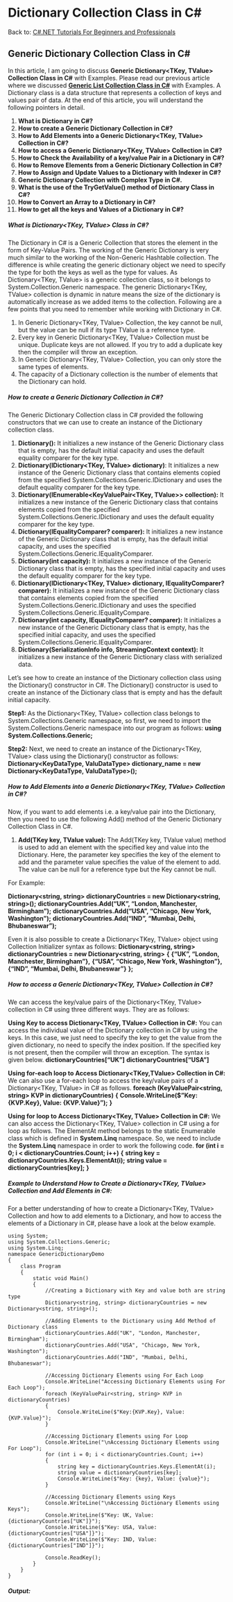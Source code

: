 # Dictionary Collection Class in C#

Back to: [C#.NET Tutorials For Beginners and Professionals](https://dotnettutorials.net/course/csharp-dot-net-tutorials/)

## **Generic Dictionary Collection Class in C#**

In this article, I am going to discuss **Generic Dictionary<TKey, TValue> Collection Class in C#** with Examples. Please read our previous article where we discussed [**Generic List<T> Collection Class in C#**](https://dotnettutorials.net/lesson/list-collection-csharp/) with Examples. A Dictionary class is a data structure that represents a collection of keys and values pair of data. At the end of this article, you will understand the following pointers in detail.

1. **What is Dictionary in C#?**
2. **How to create a Generic Dictionary Collection in C#?**
3. **How to Add Elements into a Generic Dictionary<TKey, TValue> Collection in C#?**
4. **How to access a Generic Dictionary<TKey, TValue> Collection in C#?**
5. **How to Check the Availability of a key/value Pair in a Dictionary in C#?**
6. **How to Remove Elements from a Generic Dictionary Collection in C#?**
7. **How to Assign and** **Update** **Values to a Dictionary with Indexer in C#?**
8. **Generic Dictionary Collection with Complex Type in C#.**
9. **What is the use of the TryGetValue() method of Dictionary Class in C#?**
10. **How to Convert an Array to a Dictionary in C#?**
11. **How to get all the keys and Values of a Dictionary in C#?**

##### **What is Dictionary<TKey, TValue> Class in C#?**

The Dictionary in C# is a Generic Collection that stores the element in the form of Key-Value Pairs. The working of the Generic Dictionary is very much similar to the working of the Non-Generic Hashtable collection. The difference is while creating the generic dictionary object we need to specify the type for both the keys as well as the type for values. As Dictionary<TKey, TValue> is a generic collection class, so it belongs to System.Collection.Generic namespace. The generic Dictionary<TKey, TValue> collection is dynamic in nature means the size of the dictionary is automatically increase as we added items to the collection. Following are a few points that you need to remember while working with Dictionary in C#.

1. In Generic Dictionary<TKey, TValue> Collection, the key cannot be null, but the value can be null if its type TValue is a reference type.
2. Every key in Generic Dictionary<TKey, TValue> Collection must be unique. Duplicate keys are not allowed. If you try to add a duplicate key then the compiler will throw an exception.
3. In Generic Dictionary<TKey, TValue> Collection, you can only store the same types of elements.
4. The capacity of a Dictionary collection is the number of elements that the Dictionary can hold.

##### **How to create a Generic Dictionary Collection in C#?**

The Generic Dictionary Collection class in C# provided the following constructors that we can use to create an instance of the Dictionary collection class.

1. **Dictionary():** It initializes a new instance of the Generic Dictionary class that is empty, has the default initial capacity and uses the default equality comparer for the key type.
2. **Dictionary(IDictionary<TKey, TValue> dictionary)**: It initializes a new instance of the Generic Dictionary class that contains elements copied from the specified System.Collections.Generic.IDictionary and uses the default equality comparer for the key type.
3. **Dictionary(IEnumerable<KeyValuePair<TKey, TValue>> collection):** It initializes a new instance of the Generic Dictionary class that contains elements copied from the specified System.Collections.Generic.IDictionary and uses the default equality comparer for the key type.
4. **Dictionary(IEqualityComparer<TKey>? comparer):** It initializes a new instance of the Generic Dictionary class that is empty, has the default initial capacity, and uses the specified System.Collections.Generic.IEqualityComparer.
5. **Dictionary(int capacity):** It initializes a new instance of the Generic Dictionary class that is empty, has the specified initial capacity and uses the default equality comparer for the key type.
6. **Dictionary(IDictionary<TKey, TValue> dictionary, IEqualityComparer<TKey>? comparer):** It initializes a new instance of the Generic Dictionary class that contains elements copied from the specified System.Collections.Generic.IDictionary and uses the specified System.Collections.Generic.IEqualityCompare.
7. **Dictionary(int capacity, IEqualityComparer<TKey>? comparer):** It initializes a new instance of the Generic Dictionary class that is empty, has the specified initial capacity, and uses the specified System.Collections.Generic.IEqualityComparer.
8. **Dictionary(SerializationInfo info, StreamingContext context):** It initializes a new instance of the Generic Dictionary class with serialized data.

Let’s see how to create an instance of the Dictionary collection class using the Dictionary() constructor in C#. The Dictionary() constructor is used to create an instance of the Dictionary class that is empty and has the default initial capacity.

**Step1:**
As the Dictionary<TKey, TValue> collection class belongs to System.Collections.Generic namespace, so first, we need to import the System.Collections.Generic namespace into our program as follows:
**using System.Collections.Generic;**

**Step2:**
Next, we need to create an instance of the Dictionary<TKey, TValue> class using the Dictionary() constructor as follows:
**Dictionary<KeyDataType, ValuDataType> dictionary\_name = new Dictionary<KeyDataType, ValuDataType>();**

##### **How to Add Elements into a Generic Dictionary<TKey, TValue> Collection in C#?**

Now, if you want to add elements i.e. a key/value pair into the Dictionary, then you need to use the following Add() method of the Generic Dictionary Collection Class in C#.

1. **Add(TKey key, TValue value):** The Add(TKey key, TValue value) method is used to add an element with the specified key and value into the Dictionary. Here, the parameter key specifies the key of the element to add and the parameter value specifies the value of the element to add. The value can be null for a reference type but the Key cannot be null.

For Example:

**Dictionary<string, string> dictionaryCountries = new Dictionary<string, string>();**
**dictionaryCountries.Add(“UK”, “London, Manchester, Birmingham”);**
**dictionaryCountries.Add(“USA”, “Chicago, New York, Washington”);**
**dictionaryCountries.Add(“IND”, “Mumbai, Delhi, Bhubaneswar”);**

Even it is also possible to create a Dictionary<TKey, TValue> object using Collection Initializer syntax as follows:
**Dictionary<string, string> dictionaryCountries = new Dictionary<string, string>**
**{**
      **{“UK”, “London, Manchester, Birmingham”},**
      **{“USA”, “Chicago, New York, Washington”},**
      **{“IND”, “Mumbai, Delhi, Bhubaneswar”}**
**};**

##### **How to access a Generic Dictionary<TKey, TValue> Collection in C#?**

We can access the key/value pairs of the Dictionary<TKey, TValue> collection in C# using three different ways. They are as follows:

**Using Key to access Dictionary<TKey, TValue> Collection in C#:**
You can access the individual value of the Dictionary collection in C# by using the keys. In this case, we just need to specify the key to get the value from the given dictionary, no need to specify the index position. If the specified key is not present, then the compiler will throw an exception. The syntax is given below.
**dictionaryCountries[“UK”]**
**dictionaryCountries[“USA”]**

**Using for-each loop to Access Dictionary<TKey,TValue> Collection in C#:**
We can also use a for-each loop to access the key/value pairs of a Dictionary<TKey, TValue> in C# as follows.
**foreach (KeyValuePair<string, string> KVP in dictionaryCountries)**
**{**
        **Console.WriteLine($”Key:{KVP.Key}, Value: {KVP.Value}”);**
**}**

**Using for loop to Access Dictionary<TKey, TValue> Collection in C#:**
We can also access the Dictionary<TKey, TValue> collection in C# using a for loop as follows. The ElementAt method belongs to the static Enumerable class which is defined in **System.Linq** namespace. So, we need to include the **System.Linq** namespace in order to work the following code.
**for (int i = 0; i < dictionaryCountries.Count; i++)**
**{**
       **string key = dictionaryCountries.Keys.ElementAt(i);**
      **string value = dictionaryCountries[key];**
**}**

##### **Example to Understand How to Create a Dictionary<TKey, TValue> Collection and Add Elements in C#:**

For a better understanding of how to create a Dictionary<TKey, TValue> Collection and how to add elements to a Dictionary, and how to access the elements of a Dictionary in C#, please have a look at the below example.

```
using System;
using System.Collections.Generic;
using System.Linq;
namespace GenericDictionaryDemo
{
    class Program
    {
        static void Main()
        {
            //Creating a Dictionary with Key and value both are string type
            Dictionary<string, string> dictionaryCountries = new Dictionary<string, string>();

            //Adding Elements to the Dictionary using Add Method of Dictionary class
            dictionaryCountries.Add("UK", "London, Manchester, Birmingham");
            dictionaryCountries.Add("USA", "Chicago, New York, Washington");
            dictionaryCountries.Add("IND", "Mumbai, Delhi, Bhubaneswar");

            //Accessing Dictionary Elements using For Each Loop
            Console.WriteLine("Accessing Dictionary Elements using For Each Loop");
            foreach (KeyValuePair<string, string> KVP in dictionaryCountries)
            {
                Console.WriteLine($"Key:{KVP.Key}, Value: {KVP.Value}");
            }

            //Accessing Dictionary Elements using For Loop
            Console.WriteLine("\nAccessing Dictionary Elements using For Loop");
            for (int i = 0; i < dictionaryCountries.Count; i++)
            {
                string key = dictionaryCountries.Keys.ElementAt(i);
                string value = dictionaryCountries[key];
                Console.WriteLine($"Key: {key}, Value: {value}");
            }

            //Accessing Dictionary Elements using Keys
            Console.WriteLine("\nAccessing Dictionary Elements using Keys");
            Console.WriteLine($"Key: UK, Value: {dictionaryCountries["UK"]}");
            Console.WriteLine($"Key: USA, Value: {dictionaryCountries["USA"]}");
            Console.WriteLine($"Key: IND, Value: {dictionaryCountries["IND"]}");

            Console.ReadKey();
        }
    }
}
```

###### **Output:**

![Example to Understand How to Create a Generic Dictionary Collection and Add Elements in C#](data:image/svg+xml,%3Csvg%20xmlns=%22http://www.w3.org/2000/svg%22%20width=%22451%22%20height=%22289%22%3E%3C/svg%3E "Example to Understand How to Create a Generic Dictionary Collection and Add Elements in C#")

##### **Example to Add Elements to a Dictionary using Collection Initializer in C#:**

This is a new feature added to C# 3.0 which allows initializing a collection directly at the time of declaration like an array. A Dictionary<TKey, TValue> contains a collection of key/value pairs. Its Add method takes two parameters, one for the key and one for the value. To initialize a Dictionary<TKey, TValue>, or any collection whose Add method takes multiple parameters, enclose each set of parameters in braces.

In the below example, we are using Collection Initializer syntax instead of the Add method of the Dictionary collection class to add key-value pairs into the dictionary object in C#.

```
using System;
using System.Collections.Generic;
using System.Linq;

namespace GenericDictionaryDemo
{
    class Program
    {
        static void Main()
        {
            //Creating a Dictionary with Key and value both are string type using Collection Initializer
            Dictionary<string, string> dictionaryCountries = new Dictionary<string, string>
            {
                { "UK", "London, Manchester, Birmingham" },
                { "USA", "Chicago, New York, Washington" },
                { "IND", "Mumbai, Delhi, Bhubaneswar" }
            };

            //Accessing Dictionary Elements using For Each Loop
            Console.WriteLine("Accessing Dictionary Elements using For Each Loop");
            foreach (KeyValuePair<string, string> KVP in dictionaryCountries)
            {
                Console.WriteLine($"Key:{KVP.Key}, Value: {KVP.Value}");
            }

            Console.ReadKey();
        }
    }
}
```

###### **Output:**

![Example to Add Elements to a Dictionary using Collection Initializer in C#](data:image/svg+xml,%3Csvg%20xmlns=%22http://www.w3.org/2000/svg%22%20width=%22458%22%20height=%2283%22%3E%3C/svg%3E "Example to Add Elements to a Dictionary using Collection Initializer in C#")

##### **How to Check the Availability of a key/value Pair in a Dictionary in C#?**

If you want to check whether the key/value pair exists or not in the Dictionary collection, then you can use the following methods of the Generic Dictionary Collection Class in C#.

1. **ContainsKey(TKey key):** The ContainsKey(TKey key) method of the Dictionary is used to check if the given key is present in the Dictionary or not. The parameter key to locating in the Dictionary object. If the given key is present in the collection, then it will return true else it will return false. If the key is null, then it will throw System.ArgumentNullException.
2. **ContainsValue(TValue value):** The ContainsValue(TValue value) Method of the Dictionary class is used to check if the given value is present in the Dictionary or not. The parameter value to locate in the Dictionary object. If the given value is present in the collection, then it will return true else it will return false.

Let us understand this with an example. The following example shows how to use the ContainsKey and ContainsValue methods of the Generic Dictionary Collection class in C#.

```
using System;
using System.Collections.Generic;
using System.Linq;

namespace GenericsDemo
{
    class Program
    {
        static void Main()
        {
            //Creating a Dictionary with Key and value both are string type using Collection Initializer
            Dictionary<string, string> dictionaryCountries = new Dictionary<string, string>
            {
                { "UK", "United Kingdom" },
                { "USA", "United State of America" },
                { "IND", "India" }
            };

            //Accessing Dictionary Elements using For Each Loop
            Console.WriteLine("All Dictionary Elements");
            foreach (KeyValuePair<string, string> KVP in dictionaryCountries)
            {
                Console.WriteLine($"Key:{KVP.Key}, Value: {KVP.Value}");
            }

            //Checking the key using the ContainsKey methid
            Console.WriteLine("\nIs USA Key Exists : " + dictionaryCountries.ContainsKey("USA"));
            Console.WriteLine("Is PAK Key Exists : " + dictionaryCountries.ContainsKey("PAK"));

            //Checking the value using the ContainsValue method
            Console.WriteLine("\nIs India value Exists : " + dictionaryCountries.ContainsValue("India"));
            Console.WriteLine("Is Srilanka value Exists : " + dictionaryCountries.ContainsValue("Srilanka"));

            Console.ReadKey();
        }
    }
}
```

###### **Output:**

![How to Check the Availability of a key/value Pair in a Dictionary in C#?](data:image/svg+xml,%3Csvg%20xmlns=%22http://www.w3.org/2000/svg%22%20width=%22368%22%20height=%22206%22%3E%3C/svg%3E "How to Check the Availability of a key/value Pair in a Dictionary in C#?")

##### **How to Remove Elements from a Generic Dictionary Collection in C#?**

If you want to remove an element from the Dictionary, then you can use the following Remove method of the Dictionary collection class.

1. **Remove(TKey key):** This method is used to remove the element with the specified key from the Dictionary collection. Here, the parameter key specifies the element to remove. It throws KeyNotfoundException if the specified key is not found in the Dictionary, so check for an existing key using the ContainsKey() method before removing it.

If you want to remove all the elements from the Dictionary collection, then you need to use the following Clear method of the Dictionary class in C#.

1. **Clear():** This method is used to remove all elements i.e. all the keys and values from the Dictionary object.

For a better understanding of how to use the Remove and Clear method of the Generic Dictionary collection class, please have a look at the below example.

```
using System;
using System.Collections.Generic;
using System.Linq;

namespace GenericsDemo
{
    class Program
    {
        static void Main()
        {
            //Creating a Dictionary with Key and value both are string type using Collection Initializer
            Dictionary<string, string> dictionaryCountries = new Dictionary<string, string>
            {
                { "UK", "United Kingdom" },
                { "USA", "United State of America" },
                { "IND", "India" },
                { "PAK", "Pakistan" },
                { "SL", "Srilanka" }
            };

            Console.WriteLine($"Dictionary Elements Count Before Removing: {dictionaryCountries.Count}");
            foreach (var item in dictionaryCountries)
            {
                Console.WriteLine($"Key:{item.Key}, Value:{item.Value}");
            }

            // Remove element PAK from Dictionary Using Remove() method
            if (dictionaryCountries.ContainsKey("PAK"))
            {
                dictionaryCountries.Remove("PAK");
                Console.WriteLine($"\nDictionary Elements Count After Removing PAK: {dictionaryCountries.Count}");
                foreach (var item in dictionaryCountries)
                {
                    Console.WriteLine($"Key:{item.Key}, Value:{item.Value}");
                }
            }

            // Remove all Elements from Dictionary Using Clear method
            dictionaryCountries.Clear();
            Console.WriteLine($"\nDictionary Elements Count After Clear: {dictionaryCountries.Count}");

            Console.ReadKey();
        }
    }
}
```

###### **Output:**

![How to Remove Elements from a Generic Dictionary Collection in C#?](data:image/svg+xml,%3Csvg%20xmlns=%22http://www.w3.org/2000/svg%22%20width=%22446%22%20height=%22283%22%3E%3C/svg%3E "How to Remove Elements from a Generic Dictionary Collection in C#?")

##### **Using ParallelEnumerable.ForAll() Method to Iterate a Dictionary Collection in C#**

Using ParallelEnumerable.ForAll() method is a simple but efficient way to iterate over large dictionaries. The following example shows how to iterate through a dictionary using ParallelEnumerable.ForAll() method.

```
using System;
using System.Collections.Generic;
using System.Linq;

namespace GenericsDemo
{
    class Program
    {
        static void Main()
        {
            //Creating a Dictionary with Key and value both are string type using Collection Initializer
            Dictionary<string, string> dictionaryCountries = new Dictionary<string, string>
            {
                { "UK", "United Kingdom" },
                { "USA", "United State of America" },
                { "IND", "India" },
                { "PAK", "Pakistan" },
                { "SL", "Srilanka" }
            };

            Console.WriteLine($"Iterating Dictionary Using AsParallel().ForAll Method");
            dictionaryCountries.AsParallel()
            .ForAll(entry => Console.WriteLine(entry.Key + " : " + entry.Value));

            Console.ReadKey();
        }
    }
}
```

###### **Output:**

![Using ParallelEnumerable.ForAll() Method to Iterate a Dictionary Collection in C#](data:image/svg+xml,%3Csvg%20xmlns=%22http://www.w3.org/2000/svg%22%20width=%22494%22%20height=%22127%22%3E%3C/svg%3E "Using ParallelEnumerable.ForAll() Method to Iterate a Dictionary Collection in C#")

##### **How to Assign Values to a Dictionary with Indexer in C#?**

In order to add value to a Dictionary with an indexer, we need to use square brackets after the Dictionary name. This is because a Dictionary works with key/value pairs, and we have to specify both key and value while adding the elements. The key is specified between square brackets. The syntax is given below.

**dictionary[key] = value;**

For a better understanding, please have a look at the following example. In the below example, first, we have created the dictionary with a few key-value pairs. Then we added new key-value pair to the dictionaryCountries with the indexer. Here, IND, PAK, and SL are the keys, and India, Pakistan, and Srilanka are the values that correspond to each key respectively.

```
using System;
using System.Collections.Generic;
using System.Linq;

namespace GenericsDemo
{
    class Program
    {
        static void Main()
        {
            //Creating a Dictionary with Key and value both are string type using Collection Initializer
            Dictionary<string, string> dictionaryCountries = new Dictionary<string, string>
            {
                { "UK", "United Kingdom" },
                { "USA", "United State of America" }
            };

            //Assign Values to a Dictionary with Indexer 
            dictionaryCountries["IND"] = "India";
            dictionaryCountries["PAK"] = "Pakistan";
            dictionaryCountries["SL"] = "Srilanka";

            //Accessing the Dictionary using For Each Loop
            foreach (var item in dictionaryCountries)
            {
                Console.WriteLine($"Key:{item.Key}, Value:{item.Value}");
            }

            Console.ReadKey();
        }
    }
}
```

###### **Output:**

![How to Assign Values to a Dictionary with Indexer in C#?](data:image/svg+xml,%3Csvg%20xmlns=%22http://www.w3.org/2000/svg%22%20width=%22376%22%20height=%22106%22%3E%3C/svg%3E "How to Assign Values to a Dictionary with Indexer in C#?")

##### **How to Update a Dictionary in C# using Indexer?**

We already discussed that we can retrieve the value from the Dictionary by using the key in the indexer. In the same way, we can also use the key indexer to update an existing key-value pair in the Dictionary collection in C#. For a better understanding, please have a look at the below example.

```
using System;
using System.Collections.Generic;
using System.Linq;

namespace GenericsDemo
{
    class Program
    {
        static void Main()
        {
            //Creating a Dictionary with Key and value both are string type using Collection Initializer
            Dictionary<string, string> dictionaryCountries = new Dictionary<string, string>
            {
                { "UK", "United Kingdom" },
                { "USA", "United State of America" },
                { "IND", "India"},
                { "SL", "Srilanka"}
            };

            Console.WriteLine("Before Updating the Key UK and IND");
            Console.WriteLine($"USA: {dictionaryCountries["UK"]}");
            Console.WriteLine($"IND: {dictionaryCountries["IND"]}");

            //Updating the key UK and USA using Indexer
            dictionaryCountries["UK"] = "United Kingdom Updated"; 
            dictionaryCountries["IND"] = "India Updated";

            Console.WriteLine("\nAfter Updating the Key UK and IND");
            Console.WriteLine($"USA: {dictionaryCountries["UK"]}");
            Console.WriteLine($"IND: {dictionaryCountries["IND"]}");

            Console.ReadKey();
        }
    }
}
```

###### **Output:**

![How to Update a Dictionary in C# using Indexer?](data:image/svg+xml,%3Csvg%20xmlns=%22http://www.w3.org/2000/svg%22%20width=%22330%22%20height=%22146%22%3E%3C/svg%3E "How to Update a Dictionary in C# using Indexer?")

**Note:** When accessing a dictionary value by key, make sure the dictionary contains the key, otherwise you will get a KeyNotFound exception.

##### **Generic Dictionary Collection with Complex Type in C#:**

As of now, we have used the built-in string and integer types with Dictionary. Now, let us see how to create a Dictionary collection with Complex types. For this, let us create a class called Student. Then create a Dictionary collection where the key is an integer which is nothing but the Id property of the student and the value is the Student type. For a better understanding, please have a look at the below example.

```
using System;
using System.Collections.Generic;
using System.Linq;

namespace GenericsDemo
{
    class Program
    {
        static void Main()
        {
            Dictionary<int, Student> dictionaryStudents = new Dictionary<int, Student>
            {
                { 101, new Student(){ ID = 101, Name ="Anurag", Branch="CSE"} },
                { 102, new Student(){ ID = 102, Name ="Mohanty", Branch="CSE"} },
                { 103, new Student(){ ID = 103, Name ="Sambit", Branch="ETC"}},

                //The following Statement will give runtime error
                //System.ArgumentException: 'An item with the same key has already been added. Key: 101'
                //{ 101, new Student(){ ID = 101, Name ="Anurag", Branch="CSE"}}
            };

            foreach (KeyValuePair<int, Student> item in dictionaryStudents)
            {
                Console.WriteLine($"Key: {item.Key}, ID: {item.Value.ID}, Name: {item.Value.Name}, Branch: {item.Value.Branch}");
            }

            Console.ReadKey();
        }
    }
    public class Student
    {
        public int ID { get; set; }
        public string Name { get; set; }
        public string Branch { get; set; }
    }
}
```

###### **Output:**

![Generic Dictionary Collection with Complex Type in C#](data:image/svg+xml,%3Csvg%20xmlns=%22http://www.w3.org/2000/svg%22%20width=%22427%22%20height=%2265%22%3E%3C/svg%3E "Generic Dictionary Collection with Complex Type in C#")

##### **What is the use of the TryGetValue() method of Dictionary Class in C#?**

This is one of the important methods of Dictionary collection class in C#. This method takes two parameters, one is the key and the other one is the value. The value is of out type parameter. If the key exists in the dictionary, then it will return true and the value with that associated key is stored on the output variable.

If you are not sure if a key is present or not in the dictionary, then you can use the TryGetValue() method to get the value from a dictionary because if you are not using TryGetValue then in that case you will get KeyNotFoundException.

For a better understanding, please have a look at the below example. In the first TryGetValue method, we are passing the key as 102 and out variable i.e. std102. As we can see key 102 is present in the dictionary, so, this method will return true and the associated value will be populated in the std102 variable. And as the method returns true the body of the if condition gets executed and you can see the student data in the console window.

In the second TryGetValue method, we are passing the key as 105 and out variable i.e. std105. As we can see the key 105 is not present in the dictionary, so, this method will return false, and hence the value will not be populated in the std105 variable, and as the method returns false the else part of the if condition gets executed and that you can see in the console window.

```
using System;
using System.Collections.Generic;
namespace GenericDictionaryDemo
{
    class Program
    {
        static void Main()
        {
            Dictionary<int, Student> dictionaryStudents = new Dictionary<int, Student>
            {
                { 101, new Student(){ ID = 101, Name ="Anurag", Branch="CSE"} },
                { 102, new Student(){ ID = 102, Name ="Mohanty", Branch="CSE"} },
                { 103, new Student(){ ID = 103, Name ="Sambit", Branch="ETC"}}
            };

            foreach (KeyValuePair<int, Student> item in dictionaryStudents)
            {
                Console.WriteLine($"Key: {item.Key}, ID: {item.Value.ID}, Name: {item.Value.Name}, Branch: {item.Value.Branch}");
            }

            Student std102;
            if (dictionaryStudents.TryGetValue(102, out std102))
            {
                Console.WriteLine("\nStudent with Key = 102 is found in the dictionary");
                Console.WriteLine($"ID: {std102.ID}, Name: {std102.Name}, Branch: {std102.Branch}");
            }
            else
            {
                Console.WriteLine("\nStudent with Key = 102 is not found in the dictionary");
            }

            Student std105;
            if (dictionaryStudents.TryGetValue(105, out std105))
            {
                Console.WriteLine("\nStudent with Key = 102 is found in the dictionary");
                Console.WriteLine($"ID: {std105.ID}, Name: {std105.Name}, Branch: {std105.Branch}");
            }
            else
            {
                Console.WriteLine("\nStudent with Key = 105 is not found in the dictionary");
            }

            Console.ReadKey();
        }
    }
    public class Student
    {
        public int ID { get; set; }
        public string Name { get; set; }
        public string Branch { get; set; }
    }
}
```

###### **Output:**

![What is the use of the TryGetValue() method of Dictionary Class in C#?](data:image/svg+xml,%3Csvg%20xmlns=%22http://www.w3.org/2000/svg%22%20width=%22503%22%20height=%22167%22%3E%3C/svg%3E "What is the use of the TryGetValue() method of Dictionary Class in C#?")

**Note:** If you are not sure if a key is present or not in the dictionary, then you can use the TryGetValue() method to get the value from a dictionary because if you are not using TryGetValue then in that case you will get KeyNotFoundException

##### **How to Convert an Array to a Dictionary in C#?**

To convert an array to a dictionary we need to use the ToDictionary() method. For a better understanding please have a look at the below example. In the below example, we are converting the Student array to a dictionary using the ToDictionary() method. Here, in the dictionary Key is Student ID and the value is the employee object itself.

```
using System;
using System.Collections.Generic;
using System.Linq;

namespace GenericsDemo
{
    class Program
    {
        static void Main()
        {
            Student[] arrayStudents = new Student[3];
            arrayStudents[0] = new Student() { ID = 101, Name = "Anurag", Branch = "CSE" };
            arrayStudents[1] = new Student() { ID = 102, Name = "Mohanty", Branch = "CSE" };
            arrayStudents[2] = new Student() { ID = 103, Name = "Sambit", Branch = "ETC" };

            Dictionary<int, Student> dictionaryStudents = arrayStudents.ToDictionary(std => std.ID, std => std);
            // OR        
            // Dictionary<int, Student> dictionaryStudents = arrayStudents.ToDictionary(employee => employee.ID);
            //OR use a foreach loop
            //Dictionary<int, Student> dict = new Dictionary<int, Student>();
            //foreach (Student std in arrayStudents)
            //{
            //    dict.Add(std.ID, std);
            //}

            foreach (KeyValuePair<int, Student> item in dictionaryStudents)
            {
                Console.WriteLine($"Key: {item.Key}, ID: {item.Value.ID}, Name: {item.Value.Name}, Branch: {item.Value.Branch}");
            }

            Console.ReadKey();
        }
    }
    public class Student
    {
        public int ID { get; set; }
        public string Name { get; set; }
        public string Branch { get; set; }
    }
}
```

###### **Output:**

![How to Convert an Array to a Dictionary in C#?](data:image/svg+xml,%3Csvg%20xmlns=%22http://www.w3.org/2000/svg%22%20width=%22419%22%20height=%2265%22%3E%3C/svg%3E "How to Convert an Array to a Dictionary in C#?")

##### **How to get all the keys and Values of a Dictionary in C#?**

To get all the keys in the dictionary we have to use the Keys properties of the dictionary object. To get all the values of a dictionary, first, we need to get the keys, then we need to get the values using the keys. Even if you only want the values, then you can use the Values property of the dictionary object. For a better understanding, please have a look at the below example.

```
using System;
using System.Collections.Generic;
using System.Linq;

namespace GenericsDemo
{
    class Program
    {
        static void Main()
        {
            Dictionary<int, Student> dictionaryStudents = new Dictionary<int, Student>
            {
                { 101, new Student(){ ID = 101, Name ="Anurag", Branch="CSE"} },
                { 102, new Student(){ ID = 102, Name ="Mohanty", Branch="CSE"} },
                { 103, new Student(){ ID = 103, Name ="Sambit", Branch="ETC"}}
            };

            // To get all the keys in the dictionary use the keys properties of dictionary
            Console.WriteLine("All Keys in Student Dictionary");
            foreach (int key in dictionaryStudents.Keys)
            {
                Console.WriteLine(key + " ");
            }
            
            // Once you get the keys, then get the values using the keys
            Console.WriteLine("\nAll Keys and values in Student Dictionary");
            foreach (int key in dictionaryStudents.Keys)
            {
                var student = dictionaryStudents[key];
                Console.WriteLine($"Key: {key}, ID: {student.ID}, Name: {student.Name}, Branch: {student.Branch}");
            }
            
            //To get all the values in the dictionary use Values property
            Console.WriteLine("\nAll Student objects in Student Dictionary");
            foreach (Student student in dictionaryStudents.Values)
            {
                Console.WriteLine($"ID: {student.ID}, Name: {student.Name}, Branch: {student.Branch}");
            }

            Console.ReadKey();
        }
    }
    public class Student
    {
        public int ID { get; set; }
        public string Name { get; set; }
        public string Branch { get; set; }
    }
}
```

###### **Output:**

![How to get all the keys and Values of a Dictionary in C#?](data:image/svg+xml,%3Csvg%20xmlns=%22http://www.w3.org/2000/svg%22%20width=%22411%22%20height=%22288%22%3E%3C/svg%3E "How to get all the keys and Values of a Dictionary in C#?")

**Note:** The Dictionary<TKey, TValue> generic class provides a mapping from a set of keys to a set of values. Each addition to the dictionary consists of a value and its associated key. Retrieving a value by using its key is very fast, close to O(1) because the Dictionary<TKey, TValue> class is implemented as a hash table which increases the performance of the application. The speed of retrieval depends on the quality of the hashing algorithm of the type specified for TKey.

##### **C# Generic Dictionary Collection Class Summary:**

1. A dictionary is a collection of key-value pairs.
2. The Dictionary Generic Collection class is present in System.Collections.Generic namespace.
3. When creating a dictionary, we need to specify the type for the key as well as the type for the value.
4. The fastest way to find a value in a dictionary is by using the keys.
5. Keys in a dictionary must be unique.

In the next article, I am going to discuss some important [**Conversions Between Array, List, and Dictionary in C#**](https://dotnettutorials.net/lesson/conversion-between-array-list-and-dictionary-csharp/) with Examples. Here, in this article, I try to explain **Generic Dictionary Collection Class in C#** with Examples. I hope this Generic Dictionary Collection Class in C# article will help you with your need. I would like to have your feedback. Please post your feedback, question, or comments about this article.

[![dotnettutorials 1280x720](data:image/svg+xml,%3Csvg%20xmlns=%22http://www.w3.org/2000/svg%22%20width=%221280%22%20height=%22720%22%3E%3C/svg%3E)](https://dotnettutorials.net/pranaya-rout/)

[Dot Net Tutorials](https://dotnettutorials.net/pranaya-rout/)

**About the Author: Pranaya Rout**

Pranaya Rout has published more than 3,000 articles in his 11-year career. Pranaya Rout has very good experience with Microsoft Technologies, Including C#, VB, ASP.NET MVC, ASP.NET Web API, EF, EF Core, ADO.NET, LINQ, SQL Server, MYSQL, Oracle, ASP.NET Core, Cloud Computing, Microservices, Design Patterns and still learning new technologies.

https://www.facebook.com/tutorialsdotnet/http://www.linkedin.com/in/pranaya-routhttps://twitter.com/RoutPranayahttps://www.youtube.com/@DotNetTutorialshttps://wa.me/917021801173https://t.me/dotnettutorials

[Previous Lesson
Comparison Delegate in C#
Lesson 16 within section Collections in C#.](https://dotnettutorials.net/lesson/comparison-delegate-csharp/)

[Next Lesson
Conversion Between Array List and Dictionary in C#
Lesson 18 within section Collections in C#.](https://dotnettutorials.net/lesson/conversion-between-array-list-and-dictionary-csharp/)

### 2 thoughts on “Dictionary Collection Class in C#”

1. ![](data:image/svg+xml,%3Csvg%20xmlns=%22http://www.w3.org/2000/svg%22%20width=%221280%22%20height=%22720%22%3E%3C/svg%3E)

**[Dot Net Tutorials](https://dotnettutorials.net)**

[May 20, 2022 at 10:54 pm](https://dotnettutorials.net/lesson/dictionary-generic-collection-csharp/#comment-2963)

Guys,
Please give your valuable feedback. And also, give your suggestions about the Generic Dictionary concept. If you have any better examples, you can also put them in the comment section. If you have any key points related to Generic Dictionary, you can also share the same.

[Reply](https://dotnettutorials.net/lesson/dictionary-generic-collection-csharp//#comment-2963)
2. ![](data:image/svg+xml,%3Csvg%20xmlns=%22http://www.w3.org/2000/svg%22%20width=%2250%22%20height=%2250%22%3E%3C/svg%3E)

**Arindam Kashyap**

[October 9, 2022 at 11:00 am](https://dotnettutorials.net/lesson/dictionary-generic-collection-csharp/#comment-3793)

Nice explanation. One doubt: When I use asParallel.ForAll() for Student class to display the studentDictionary values, It outputs in the reverse manner i.e it will start from 103. Can you please tell me why?

[Reply](https://dotnettutorials.net/lesson/dictionary-generic-collection-csharp//#comment-3793)

### Leave a Reply [Cancel reply](/lesson/dictionary-generic-collection-csharp/#respond)

Your email address will not be published. Required fields are marked \*

Comment \* 

Name\*

Email\*

Website

---